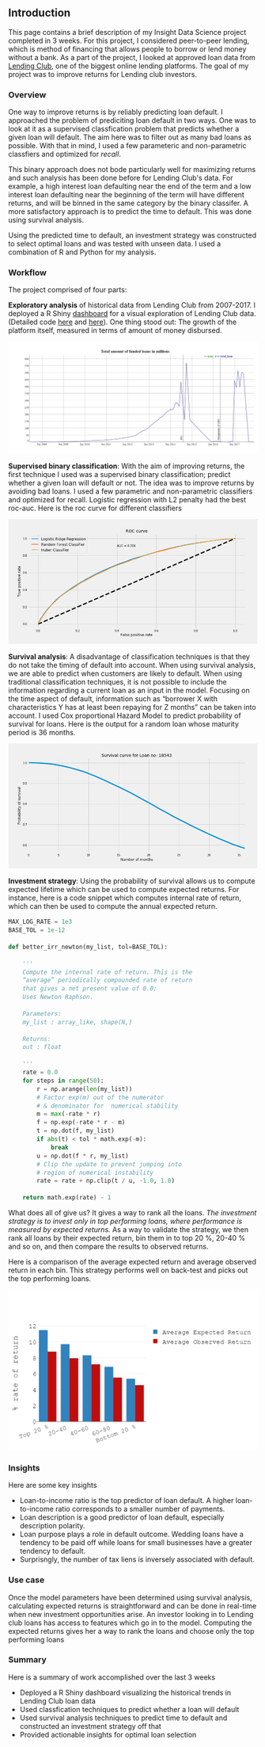 ## Introduction

This page contains a brief description of my Insight Data Science project completed in 3 weeks. For this project, I considered peer-to-peer lending, which is method of financing that allows people to borrow or lend money without a bank. As a part of the project, I looked at approved loan data from [Lending Club](https://www.lendingclub.com/info/download-data.action), one of the biggest online lending platforms. The goal of my project was to improve returns for Lending club investors. 

### Overview
One way to improve returns is by reliably predicting loan default. I approached the problem of prediciting loan default in two ways. One was to look at it as a supervised classfication problem that predicts whether a given loan will default. The aim here was to filter 
out as many bad loans as possible. With that in mind, I used a few parameteric and non-parametric classfiers and optimized for *recall*. 

This binary approach does not bode particularly well for maximizing returns and such analysis has been done before for Lending Club's data. For example, a high interest loan defaulting near the end of the term and a low interest loan defaulting near the beginning of the term will have different returns, and will be binned in the same category by the binary classifer. A more satisfactory approach is to predict the time to default. This was done using survival analysis. 

Using the predicted time to default, an investment strategy was constructed to select optimal loans and was tested with unseen data. I used a combination of R and Python for my analysis. 

### Workflow

The project comprised of four parts:

**Exploratory analysis** of historical data from Lending Club from 2007-2017. I deployed a R Shiny [dashboard](https://puzzle-toad.shinyapps.io/peer_to_peer_lending/) for a visual exploration of Lending Club data. (Detailed code [here](https://github.com/iyer-karthik/Insight-project/tree/master/shiny) and [here](https://github.com/iyer-karthik/Insight-project/blob/master/EDA.ipynb)). One thing stood out: The growth of the platform itself, measured in terms of amount of money disbursed. 

![LC growth](images/LC_growth.png)


**Supervised binary classification**:
With the aim of improving returns, the first technique I used was a supervised binary classification; predict whether a given loan will default or not. The idea was to improve returns by avoiding bad loans. I used a few parametric and non-parametric classifiers and optimized for recall. Logistic regression with L2 penalty had the best roc-auc. Here is the roc curve for different classifiers 

![ROCcurve](images/roc_final.png)

**Survival analysis**:
A disadvantage of classification techniques is that they do not take the timing of default into account. When using survival analysis, we are able to predict when customers are likely to default. When using traditional classification techniques, it is not possible to include the information regarding a current loan as an input in the model. Focusing on the time aspect of default, information such as “borrower X with characteristics Y has at least been repaying for Z months” can be taken into account. I used Cox proportional Hazard Model to predict probability of survival for loans. Here is the output for a random loan whose maturity period is 36 months.

![Survival](images/survival_curve_random_loan.png)

**Investment strategy**:
Using the probability of survival allows us to compute expected lifetime which can be used to compute expected returns. For instance, here is a code snippet which computes internal rate of return, which can then be used to compute the annual expected return. 

```python
MAX_LOG_RATE = 1e3
BASE_TOL = 1e-12

def better_irr_newton(my_list, tol=BASE_TOL):
    
    ''' 
    Compute the internal rate of return. This is the 
    “average” periodically compounded rate of return 
    that gives a net present value of 0.0; 
    Uses Newton Raphson. 
    
    Parameters:	
    my_list : array_like, shape(N,)

    Returns:	
    out : float
    
    '''    
    rate = 0.0
    for steps in range(50):
        r = np.arange(len(my_list))
        # Factor exp(m) out of the numerator 
        # & denominator for  numerical stability
        m = max(-rate * r)
        f = np.exp(-rate * r - m)
        t = np.dot(f, my_list)
        if abs(t) < tol * math.exp(-m):
            break
        u = np.dot(f * r, my_list)
        # Clip the update to prevent jumping into 
        # region of numerical instability
        rate = rate + np.clip(t / u, -1.0, 1.0)

    return math.exp(rate) - 1
```
What does all of give us? It gives a way to rank all the loans. *The investment strategy is to invest only in top performing loans, where performance is measured by expected returns.* As a way to validate the strategy, we then rank all loans by their expected return, bin them in to top 20 %, 20-40 % and so on, and then compare the results 
to observed returns. 

Here is a comparison of the average expected return and average observed return in each bin. This strategy performs well on back-test and picks out the top performing loans. 

![performance](images/final_expected_return_plot-bicubic.png)

### Insights
Here are some key insights
- Loan-to-income ratio is the top predictor of loan default. A higher loan-to-income ratio corresponds to a smaller number of 
payments. 
- Loan description is a good predictor of loan default, especially description polarity.
- Loan purpose plays a role in default outcome. Wedding loans have a tendency to be paid off while loans for small businesses have a
greater tendency to default.
- Surprisngly, the number of tax liens is inversely associated with default.

### Use case
Once the model parameters have been determined using survival analysis, calculating expected returns is straightforward and can be done in real-time when new investment opportunities arise. An investor looking in to Lending club loans has access to features which go in to the model. Computing the expected returns gives her a way to rank the loans and choose only the top performing loans


### Summary 
 Here is a summary of work accomplished over the last 3 weeks
- Deployed a R Shiny dashboard visualizing the historical trends in Lending Club loan data
- Used classfication techniques to predict whether a loan will default
- Used survival analysis techniques to predict time to default and constructed an investment strategy off that
- Provided actionable insights for optimal loan selection

